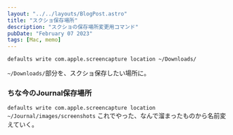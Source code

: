 ```yaml
---
layout: "../../layouts/BlogPost.astro"
title: "スクショ保存場所"
description: "スクショの保存場所変更用コマンド"
pubDate: "February 07 2023"
tags: [Mac, memo]
---
```


``` shell
defaults write com.apple.screencapture location ~/Downloads/
```

`~/Downloads/`部分を、スクショ保存したい場所に。

### ちな今のJournal保存場所

`defaults write com.apple.screencapture location ~/Journal/images/screenshots`
これでやった、なんで溜まったものから名前変えていく。
